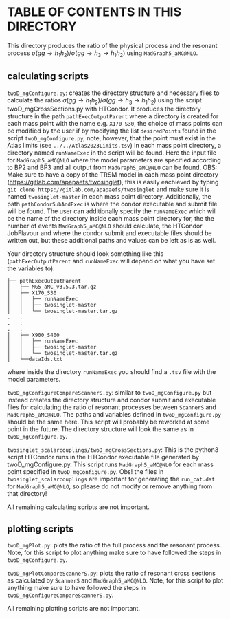 # TABLE OF CONTENTS IN THIS DIRECTORY

This directory produces the ratio of the physical process and the resonant process 
$\sigma(gg \to h _{1} h _{2} )/\sigma(gg \to h _{3} \to h _{1} h _{2} )$ using 
`MadGraph5_aMC@NLO`.

## calculating scripts

`twoD_mgConfigure.py`: creates the directory structure and necessary files
to calculate the ratios $\sigma(gg \to h_{1} h_{2})/\sigma(gg \to h_{3} \to h_{1} h_{2})$
using the script twoD_mgCrossSections.py with HTCondor. It produces the directory 
structure in the path `pathExecOutputParent` where a directory is created for each 
mass point with the name e.g. `X170_S30`, the choice of mass points can be modified by the user
if by modifying the list `desiredPoints` found in the script `twoD_mgConfigure.py`, note, however,
that the point must exist in the Atlas limits (see `../../Atlas2023Limits.tsv`)
In each mass point directory, a directory named `runNameExec` in the script will be found.
Here the input file for `MadGraph5_aMC@NLO` where the model parameters are specified according to
BP2 and BP3 and all output from `MadGraph5_aMC@NLO` can be found. OBS: Make sure to have a copy of the 
TRSM model in each mass point directory (https://gitlab.com/apapaefs/twosinglet), this is easily eachieved
by typing `git clone https://gitlab.com/apapaefs/twosinglet` and make sure it is named
`twosinglet-master` in each mass point directory. 
      Additionally, the path `pathCondorSubAndExec` is where the condor executable and submit 
file will be found. The user can additionally specify the `runNameExec` which will be the name 
of the directory inside each mass point directory for, the the number of events `MadGraph5_aMC@NLO` 
should calculate, the HTCondor JobFlavour and where the condor submit and executable files should 
be written out, but these additional paths and values can be left as is as well.

Your directory structure should look something like this (`pathExecOutputParent` and `runNameExec`
will depend on what you have set the variables to).

```
├── pathExecOutputParent
│   ├── MG5_aMC_v3.5.3.tar.gz
│   ├── X170_S30
│   │   ├── runNameExec
│   │   ├── twosinglet-master
│   │   └── twosinglet-master.tar.gz
.   .
.   .
.   .
│   ├── X900_S400
│   │   ├── runNameExec
│   │   ├── twosinglet-master
│   │   └── twosinglet-master.tar.gz
│   └──dataIds.txt
```

where inside the directory `runNameExec` you should find a `.tsv` file with the model parameters.

`twoD_mgConfigureCompareScannerS.py`: similar to `twoD_mgConfigure.py` but instead
creates the directory structure and condor submit and executable files for
calculating the ratio of resonant processes between `ScannerS` and `MadGraph5_aMC@NLO`.
The paths and variables defined in `twoD_mgConfigure.py` should be the same here. This
script will probably be reworked at some point in the future. The directory structure will look
the same as in `twoD_mgConfigure.py`.

`twosinglet_scalarcouplings/twoD_mgCrossSections.py`: This is the python3 script HTCondor runs
in the HTCondor executable file generated by twoD_mgConfigure.py. This script runs `MadGraph5_aMC@NLO`
for each mass point specified in `twoD_mgConfigure.py`. Obs! the files in `twosinglet_scalarcouplings`
are important for generating the `run_cat.dat` for `MadGraph5_aMC@NLO`, so please do not modify or
remove anything from that directory!

All remaining calculating scripts are not important.

## plotting scripts

`twoD_mgPlot.py`: plots the ratio of the full process and the resonant process. Note, for this script to plot
anything make sure to have followed the steps in `twoD_mgConfigure.py`.

`twoD_mgPlotCompareScannerS.py`: plots the ratio of resonant cross sections as calculated by `ScannerS` and
`MadGraph5_aMC@NLO`. Note, for this script to plot anything make sure to have followed the steps in 
`twoD_mgConfigureCompareScannerS.py`.

All remaining plotting scripts are not important.


